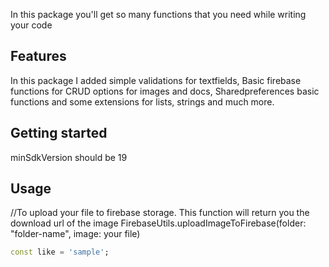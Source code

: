 
In this package you'll get so many functions that you need while writing your code

## Features

  In this package I added simple validations for textfields, Basic firebase functions for CRUD options for images and docs, Sharedpreferences basic functions and some extensions for lists, strings and much more.

## Getting started

  minSdkVersion should be 19

## Usage
//To upload your file to firebase storage. This function will return you the download url of the image
FirebaseUtils.uploadImageToFirebase(folder: "folder-name", image: your file)

```dart
const like = 'sample';
```
